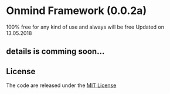 # Onmind Framework (0.0.2a)
100% free for any kind of use and always will be free
Updated on 13.05.2018
## details is comming soon...
## License
The code are released under the [MIT License](LICENSE)
